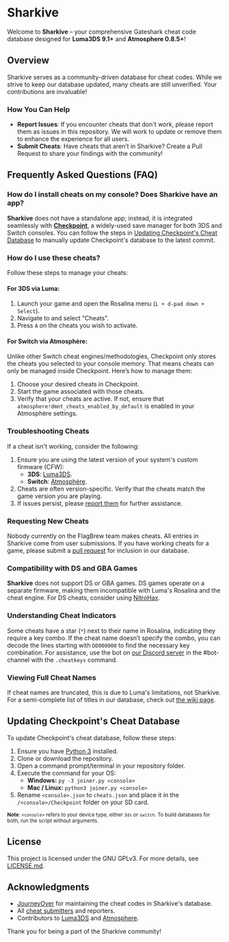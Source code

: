 # Sharkive

Welcome to **Sharkive** – your comprehensive Gateshark cheat code database designed for **Luma3DS 9.1+** and **Atmosphere 0.8.5+**!

## Overview

Sharkive serves as a community-driven database for cheat codes. While we strive to keep our database updated, many cheats are still unverified. Your contributions are invaluable!

### How You Can Help

- **Report Issues**: If you encounter cheats that don't work, please report them as issues in this repository. We will work to update or remove them to enhance the experience for all users.
- **Submit Cheats**: Have cheats that aren’t in Sharkive? Create a Pull Request to share your findings with the community!

## Frequently Asked Questions (FAQ)

### How do I install cheats on my console? Does Sharkive have an app?

**Sharkive** does not have a standalone app; instead, it is integrated seamlessly with [**Checkpoint**](https://github.com/FlagBrew/Checkpoint), a widely-used save manager for both 3DS and Switch consoles. You can follow the steps in [Updating Checkpoint's Cheat Database](#compile-db) to manually update Checkpoint's database to the latest commit.

### How do I use these cheats?

 Follow these steps to manage your cheats:

#### For 3DS via Luma:
1. Launch your game and open the Rosalina menu (`L + d-pad down + Select`).
2. Navigate to and select "Cheats".
3. Press `A` on the cheats you wish to activate.

#### For Switch via Atmosphère:
Unlike other Switch cheat engines/methodologies, Checkpoint only stores the cheats you selected to your console memory. That means cheats can only be managed inside Checkpoint. Here’s how to manage them:
1. Choose your desired cheats in Checkpoint.
2. Start the game associated with those cheats.
3. Verify that your cheats are active. If not, ensure that `atmosphere!dmnt_cheats_enabled_by_default` is enabled in your Atmosphère settings.

### Troubleshooting Cheats

If a cheat isn't working, consider the following:
1. Ensure you are using the latest version of your system's custom firmware (CFW):
   - **3DS**: [Luma3DS](https://github.com/AuroraWright/Luma3DS/releases/latest).
   - **Switch**: [Atmosphère](https://github.com/Atmosphere-NX/Atmosphere/releases/latest).
2. Cheats are often version-specific. Verify that the cheats match the game version you are playing.
3. If issues persist, please [report them](https://github.com/FlagBrew/Sharkive/issues) for further assistance.

### Requesting New Cheats

Nobody currently on the FlagBrew team makes cheats. All entries in Sharkive come from user submissions. If you have working cheats for a game, please submit a [pull request](https://github.com/FlagBrew/Sharkive/pulls) for inclusion in our database.

### Compatibility with DS and GBA Games

**Sharkive** does not support DS or GBA games. DS games operate on a separate firmware, making them incompatible with Luma's Rosalina and the cheat engine. For DS cheats, consider using [NitroHax](https://github.com/chishm/nitrohax).

### Understanding Cheat Indicators

Some cheats have a star (`*`) next to their name in Rosalina, indicating they require a key combo. If the cheat name doesn’t specify the combo, you can decode the lines starting with `DD000000` to find the necessary key combination. For assistance, use the bot on [our Discord server](https://discord.gg/bGKEyfY) in the #bot-channel with the `.cheatkeys` command.

### Viewing Full Cheat Names

If cheat names are truncated, this is due to Luma's limitations, not Sharkive. For a semi-complete list of titles in our database, check out [the wiki page](https://github.com/FlagBrew/Sharkive/wiki/3DS-games-in-the-database).

## <a name="compile-db"></a>Updating Checkpoint's Cheat Database

To update Checkpoint's cheat database, follow these steps:
1. Ensure you have [Python 3](https://www.python.org/downloads/) installed.
2. Clone or download the repository.
3. Open a command prompt/terminal in your repository folder.
4. Execute the command for your OS:
   - **Windows:** `py -3 joiner.py <console>`
   - **Mac / Linux:** `python3 joiner.py <console>`
5. Rename `<console>.json` to `cheats.json` and place it in the `/<console>/Checkpoint` folder on your SD card.

<sub>**Note**: `<console>` refers to your device type, either `3ds` or `switch`. To build databases for both, run the script without arguments.</sub>

## License

This project is licensed under the GNU GPLv3. For more details, see [LICENSE.md](https://github.com/FlagBrew/Sharkive/blob/master/LICENSE).

## Acknowledgments

- [JourneyOver](https://github.com/JourneyOver) for maintaining the cheat codes in Sharkive's database.
- All [cheat submitters](https://github.com/FlagBrew/Sharkive/graphs/contributors) and reporters.
- Contributors to [Luma3DS](https://github.com/AuroraWright/Luma3DS) and [Atmosphere](https://github.com/Atmosphere-NX/Atmosphere).

Thank you for being a part of the Sharkive community!
